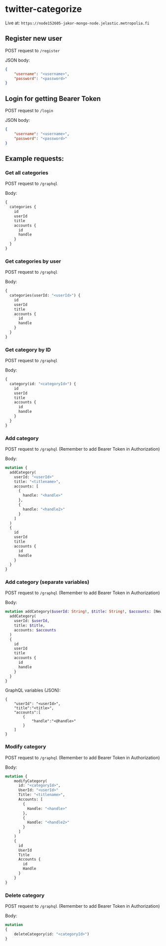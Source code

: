 # twitter-categorize

Live at: `https://node152605-jakor-mongo-node.jelastic.metropolia.fi`


## Register new user

POST request to `/register`

JSON body:
```json
{
    "username": "<username>",
    "password": "<password>"
}
```

## Login for getting Bearer Token
    
POST request to `/login`

JSON body:
```json
{
    "username": "<username>",
    "password": "<password>"
}
```


## Example requests:

### Get all categories

POST request to `/graphql`

Body:
```graphql
{
  categories {
    id
    userId
    title
    accounts {
      id
      handle
    }
  }
}
```

### Get categories by user

POST request to `/graphql`

Body:
```graphql
{
  categories(userId: "<userId>") {
    id
    userId
    title
    accounts {
      id
      handle
    }
  }
}
```

### Get category by ID

POST request to `/graphql`

Body:
```graphql
{
  category(id: "<categoryId>") {
    id
    userId
    title
    accounts {
      id
      handle
    }
  }
}
```

### Add category 

POST request to `/graphql` (Remember to add Bearer Token in Authorization)

Body:
```graphql
mutation {
  addCategory(
    userId: "<userId>"
    title: "<titlename>",
    accounts: [
      {
        handle: "<handle>"
      },
      {
        handle: "<handle2>"
      }
    ]
  )
  {
    id
    userId
    title
    accounts {
      id
      handle
    }
  }
}
```


### Add category (separate variables)

POST request to `/graphql` (Remember to add Bearer Token in Authorization)

Body:
```graphql
mutation addCategory($userId: String!, $title: String!, $accounts: [NewAccounts]) {
  addCategory(
    userId: $userId,
    title: $title,
    accounts: $accounts
  )
  {
    id
    userId
    title
    accounts {
      id
      handle
    }
  }
}
```

GraphQL variables (JSON):
```
{
    "userId": "<userId>",
    "title":"<title>",
    "accounts":[
        {
            "handle":"<@handle>"
        }
    ]
}
```

### Modify category

POST request to `/graphql` (Remember to add Bearer Token in Authorization)

Body:
```graphql
mutation {
    modifyCategory(    
      id: "<categoryId>",
      UserId: "<userId>"
      Title: "<titlename>",
      Accounts: [
        {
          Handle: "<handle>"
        },
        {
          Handle: "<handle2>"
        }
      ]
    )
    {
      id
      UserId
      Title
      Accounts {
        id
        Handle
      }
    }
}
```

### Delete category

POST request to `/graphql` (Remember to add Bearer Token in Authorization)

Body:
```graphql
mutation
{
	deleteCategory(id: "<categoryId>")
}
```